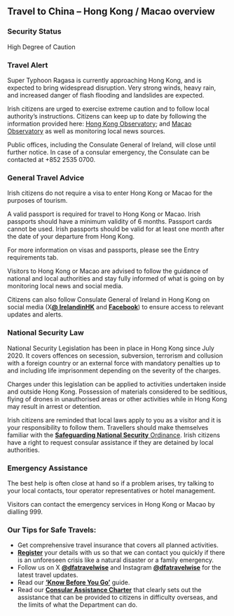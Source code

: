 ## Travel to China – Hong Kong / Macao overview

### **Security Status**

High Degree of Caution

### **Travel Alert**

Super Typhoon Ragasa is currently approaching Hong Kong, and is expected to bring widespread disruption. Very strong winds, heavy rain, and increased danger of flash flooding and landslides are expected.

Irish citizens are urged to exercise extreme caution and to follow local authority’s instructions. Citizens can keep up to date by following the information provided here: [Hong Kong Observatory](https://www.hko.gov.hk/en/103397/Tropical-cyclone-track-information---GIS-version); and [Macao Observatory](https://www.smg.gov.mo/en) as well as monitoring local news sources.

Public offices, including the Consulate General of Ireland, will close until further notice. In case of a consular emergency, the Consulate can be contacted at +852 2535 0700.

### **General Travel Advice**

Irish citizens do not require a visa to enter Hong Kong or Macao for the purposes of tourism.

A valid passport is required for travel to Hong Kong or Macao. Irish passports should have a minimum validity of 6 months. Passport cards cannot be used. Irish passports should be valid for at least one month after the date of your departure from Hong Kong.

For more information on visas and passports, please see the Entry requirements tab.

Visitors to Hong Kong or Macao are advised to follow the guidance of national and local authorities and stay fully informed of what is going on by monitoring local news and social media.

Citizens can also follow Consulate General of Ireland in Hong Kong on social media (X[**@ IrelandinHK**](https://twitter.com/IrelandinHK) and [**Facebook**](https://www.facebook.com/IrelandinHK/)) to ensure access to relevant updates and alerts.

### **National Security Law**

National Security Legislation has been in place in Hong Kong since July 2020. It covers offences on secession, subversion, terrorism and collusion with a foreign country or an external force with mandatory penalties up to and including life imprisonment depending on the severity of the charges.

Charges under this legislation can be applied to activities undertaken inside and outside Hong Kong. Possession of materials considered to be seditious, flying of drones in unauthorised areas or other activities while in Hong Kong may result in arrest or detention.

Irish citizens are reminded that local laws apply to you as a visitor and it is your responsibility to follow them. Travellers should make themselves familiar with the [**Safeguarding National Security** Ordinance](https://www.elegislation.gov.hk/hk/A305). Irish citizens have a right to request consular assistance if they are detained by local authorities.

### **Emergency Assistance**

The best help is often close at hand so if a problem arises, try talking to your local contacts, tour operator representatives or hotel management.

Visitors can contact the emergency services in Hong Kong or Macao by dialling 999.

### **Our Tips for Safe Travels:**

* Get comprehensive travel insurance that covers all planned activities.
* [**Register**](https://www.ireland.ie/en/dfa/overseas-travel/citizens-registration/) your details with us so that we can contact you quickly if there is an unforeseen crisis like a natural disaster or a family emergency.
* Follow us on X [**@dfatravelwise**](https://www.twitter.com/DFATravelWise) and Instagram [**@dfatravelwise**](https://www.instagram.com/dfatravelwise/) for the latest travel updates.
* Read our [**‘Know Before You Go’**](https://www.ireland.ie/en/dfa/overseas-travel/know-before-you-go/) guide.
* Read our [**Consular Assistance Charter**](https://www.ireland.ie/en/dfa/overseas-travel/assistance-abroad/consular-assistance-charter/) that clearly sets out the assistance that can be provided to citizens in difficulty overseas, and the limits of what the Department can do.